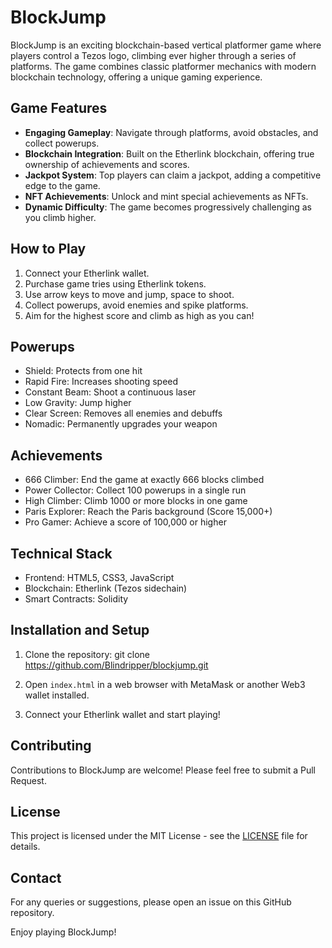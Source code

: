 # BlockJump

BlockJump is an exciting blockchain-based vertical platformer game where players control a Tezos logo, climbing ever higher through a series of platforms. The game combines classic platformer mechanics with modern blockchain technology, offering a unique gaming experience.

## Game Features

- **Engaging Gameplay**: Navigate through platforms, avoid obstacles, and collect powerups.
- **Blockchain Integration**: Built on the Etherlink blockchain, offering true ownership of achievements and scores.
- **Jackpot System**: Top players can claim a jackpot, adding a competitive edge to the game.
- **NFT Achievements**: Unlock and mint special achievements as NFTs.
- **Dynamic Difficulty**: The game becomes progressively challenging as you climb higher.

## How to Play

1. Connect your Etherlink wallet.
2. Purchase game tries using Etherlink tokens.
3. Use arrow keys to move and jump, space to shoot.
4. Collect powerups, avoid enemies and spike platforms.
5. Aim for the highest score and climb as high as you can!

## Powerups

- Shield: Protects from one hit
- Rapid Fire: Increases shooting speed
- Constant Beam: Shoot a continuous laser
- Low Gravity: Jump higher
- Clear Screen: Removes all enemies and debuffs
- Nomadic: Permanently upgrades your weapon

## Achievements

- 666 Climber: End the game at exactly 666 blocks climbed
- Power Collector: Collect 100 powerups in a single run
- High Climber: Climb 1000 or more blocks in one game
- Paris Explorer: Reach the Paris background (Score 15,000+)
- Pro Gamer: Achieve a score of 100,000 or higher

## Technical Stack

- Frontend: HTML5, CSS3, JavaScript
- Blockchain: Etherlink (Tezos sidechain)
- Smart Contracts: Solidity

## Installation and Setup

1. Clone the repository:
git clone https://github.com/Blindripper/blockjump.git

2. Open `index.html` in a web browser with MetaMask or another Web3 wallet installed.

3. Connect your Etherlink wallet and start playing!

## Contributing

Contributions to BlockJump are welcome! Please feel free to submit a Pull Request.

## License

This project is licensed under the MIT License - see the [LICENSE](LICENSE) file for details.

## Contact

For any queries or suggestions, please open an issue on this GitHub repository.

Enjoy playing BlockJump!

